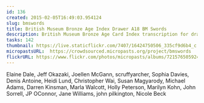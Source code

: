 ```yaml
---
id: 136
created: 2015-02-05T16:49:03.954124
slug: bmswords
title: British Museum Bronze Age Index Drawer A18 BM Swords
description: British Museum Bronze Age Card Index transcription for drawer A18s
tasks: 142
thumbnail: https://live.staticflickr.com/7407/16424750506_335cf9d6b4_c.jpg
micropastsURL:  https://crowdsourced.micropasts.org/project/bmswords
flickrURL: https://www.flickr.com/photos/micropasts/albums/72157650592489226
---
```

Elaine Dale, Jeff Okazaki, Joellen McGann, scruffyarcher, Sophia Davies, Denis Antoine, Heidi Lund, Christopher Wai, Susan Magyarody, Michael Adams, Darren Kinsman, Marla Walcott, Holly Peterson, Marilyn Kohn, John Sorrell, JP OConnor, Jane Williams, john pilkington, Nicole Beck
